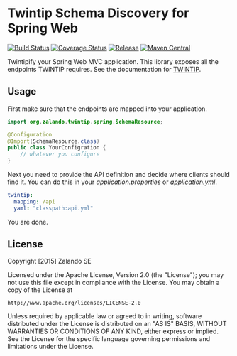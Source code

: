 # Twintip Schema Discovery for Spring Web

[![Build Status](https://img.shields.io/travis/zalando/twintip-spring-web.svg)](https://travis-ci.org/zalando/twintip-spring-web)
[![Coverage Status](https://img.shields.io/coveralls/zalando/twintip-spring-web.svg)](https://coveralls.io/r/zalando/twintip-spring-web)
[![Release](https://img.shields.io/github/release/zalando/twintip-spring-web.svg)](https://github.com/zalando/twintip-spring-web/releases)
[![Maven Central](https://img.shields.io/maven-central/v/org.zalando/twintip-spring-web.svg)](https://maven-badges.herokuapp.com/maven-central/org.zalando/twintip-spring-web)

Twintipify your Spring Web MVC application. This library exposes all the endpoints TWINTIP requires. 
See the documentation for [TWINTIP](http://stups.readthedocs.org/en/latest/components/twintip.html).

## Usage

First make sure that the endpoints are mapped into your application.

```java
import org.zalando.twintip.spring.SchemaResource;

@Configuration
@Import(SchemaResource.class)
public class YourConfigration {
    // whatever you configure
}
```

Next you need to provide the API definition and decide where clients should find it. 
You can do this in your *application.properties* or [*application.yml*](http://docs.spring.io/spring-boot/docs/current/reference/html/boot-features-external-config.html#boot-features-external-config-yaml).

```yaml
twintip:
  mapping: /api
  yaml: "classpath:api.yml"
```

You are done.

## License

Copyright [2015] Zalando SE

Licensed under the Apache License, Version 2.0 (the "License");
you may not use this file except in compliance with the License.
You may obtain a copy of the License at

    http://www.apache.org/licenses/LICENSE-2.0

Unless required by applicable law or agreed to in writing, software
distributed under the License is distributed on an "AS IS" BASIS,
WITHOUT WARRANTIES OR CONDITIONS OF ANY KIND, either express or implied.
See the License for the specific language governing permissions and
limitations under the License.
